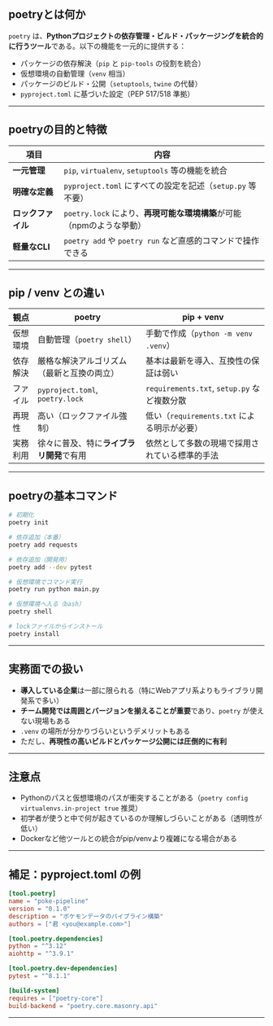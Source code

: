 ## poetryとは何か

`poetry` は、**Pythonプロジェクトの依存管理・ビルド・パッケージングを統合的に行うツール**である。以下の機能を一元的に提供する：

* パッケージの依存解決（`pip` と `pip-tools` の役割を統合）
* 仮想環境の自動管理（`venv` 相当）
* パッケージのビルド・公開（`setuptools`, `twine` の代替）
* `pyproject.toml` に基づいた設定（PEP 517/518 準拠）

---

## poetryの目的と特徴

| 項目          | 内容                                            |
| ----------- | --------------------------------------------- |
| **一元管理**    | `pip`, `virtualenv`, `setuptools` 等の機能を統合     |
| **明確な定義**   | `pyproject.toml` にすべての設定を記述（`setup.py` 等不要）   |
| **ロックファイル** | `poetry.lock` により、**再現可能な環境構築**が可能（npmのような挙動） |
| **軽量なCLI**  | `poetry add` や `poetry run` など直感的コマンドで操作できる   |

---

## pip / venv との違い

| 観点   | poetry                          | pip + venv                            |
| ---- | ------------------------------- | ------------------------------------- |
| 仮想環境 | 自動管理（`poetry shell`）            | 手動で作成（`python -m venv .venv`）         |
| 依存解決 | 厳格な解決アルゴリズム（最新と互換の両立）           | 基本は最新を導入、互換性の保証は弱い                    |
| ファイル | `pyproject.toml`, `poetry.lock` | `requirements.txt`, `setup.py` など複数分散 |
| 再現性  | 高い（ロックファイル強制）                   | 低い（`requirements.txt` による明示が必要）       |
| 実務利用 | 徐々に普及、特に**ライブラリ開発**で有用          | 依然として多数の現場で採用されている標準的手法               |

---

## poetryの基本コマンド

```bash
# 初期化
poetry init

# 依存追加（本番）
poetry add requests

# 依存追加（開発用）
poetry add --dev pytest

# 仮想環境でコマンド実行
poetry run python main.py

# 仮想環境へ入る（bash）
poetry shell

# lockファイルからインストール
poetry install
```

---

## 実務面での扱い

* **導入している企業**は一部に限られる（特にWebアプリ系よりもライブラリ開発系で多い）
* **チーム開発では周囲とバージョンを揃えることが重要**であり、`poetry` が使えない現場もある
* `.venv` の場所が分かりづらいというデメリットもある
* ただし、**再現性の高いビルドとパッケージ公開には圧倒的に有利**

---

## 注意点

* Pythonのパスと仮想環境のパスが衝突することがある（`poetry config virtualenvs.in-project true` 推奨）
* 初学者が使うと中で何が起きているのか理解しづらいことがある（透明性が低い）
* Dockerなど他ツールとの統合がpip/venvより複雑になる場合がある

---

## 補足：pyproject.toml の例

```toml
[tool.poetry]
name = "poke-pipeline"
version = "0.1.0"
description = "ポケモンデータのパイプライン構築"
authors = ["君 <you@example.com>"]

[tool.poetry.dependencies]
python = "^3.12"
aiohttp = "^3.9.1"

[tool.poetry.dev-dependencies]
pytest = "^8.1.1"

[build-system]
requires = ["poetry-core"]
build-backend = "poetry.core.masonry.api"
```

---


